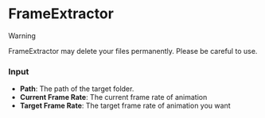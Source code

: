 # FrameExtractor

> [!WARNING]
> FrameExtractor may delete your files permanently. Please be careful to use.

### Input
- **Path**: The path of the target folder.
- **Current Frame Rate**: The current frame rate of animation
- **Target Frame Rate**: The target frame rate of animation you want
